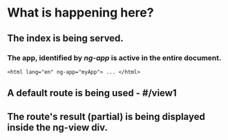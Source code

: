 # What is happening here?

## The index is being served.

### The app, identified by *ng-app* is active in the entire document.

    <html lang="en" ng-app="myApp"> ... </html>

## A default route is being used - #/view1

## The route's result (partial) is being displayed inside the ng-view div.

